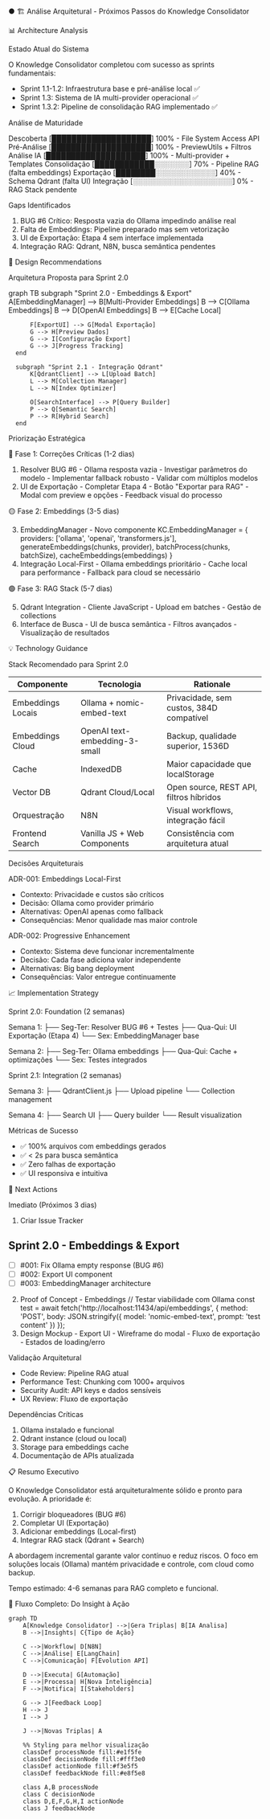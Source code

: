 ● 🏗️ Análise Arquitetural - Próximos Passos do Knowledge Consolidator

  📊 Architecture Analysis

  Estado Atual do Sistema

  O Knowledge Consolidator completou com sucesso as sprints fundamentais:
  - Sprint 1.1-1.2: Infraestrutura base e pré-análise local ✅
  - Sprint 1.3: Sistema de IA multi-provider operacional ✅
  - Sprint 1.3.2: Pipeline de consolidação RAG implementado ✅

  Análise de Maturidade

  Descoberta [████████████████████] 100% - File System Access API
  Pré-Análise [████████████████████] 100% - PreviewUtils + Filtros
  Análise IA  [████████████████████] 100% - Multi-provider + Templates
  Consolidação [████████████░░░░░░░] 70% - Pipeline RAG (falta embeddings)
  Exportação  [████████░░░░░░░░░░░░] 40% - Schema Qdrant (falta UI)
  Integração  [░░░░░░░░░░░░░░░░░░░░] 0% - RAG Stack pendente

  Gaps Identificados

  1. BUG #6 Crítico: Resposta vazia do Ollama impedindo análise real
  2. Falta de Embeddings: Pipeline preparado mas sem vetorização
  3. UI de Exportação: Etapa 4 sem interface implementada
  4. Integração RAG: Qdrant, N8N, busca semântica pendentes

  🎯 Design Recommendations

  Arquitetura Proposta para Sprint 2.0

  graph TB
      subgraph "Sprint 2.0 - Embeddings & Export"
          A[EmbeddingManager] --> B[Multi-Provider Embeddings]
          B --> C[Ollama Embeddings]
          B --> D[OpenAI Embeddings]
          B --> E[Cache Local]

          F[ExportUI] --> G[Modal Exportação]
          G --> H[Preview Dados]
          G --> I[Configuração Export]
          G --> J[Progress Tracking]
      end

      subgraph "Sprint 2.1 - Integração Qdrant"
          K[QdrantClient] --> L[Upload Batch]
          L --> M[Collection Manager]
          L --> N[Index Optimizer]

          O[SearchInterface] --> P[Query Builder]
          P --> Q[Semantic Search]
          P --> R[Hybrid Search]
      end

  Priorização Estratégica

  🔴 Fase 1: Correções Críticas (1-2 dias)

  1. Resolver BUG #6 - Ollama resposta vazia
    - Investigar parâmetros do modelo
    - Implementar fallback robusto
    - Validar com múltiplos modelos
  2. UI de Exportação - Completar Etapa 4
    - Botão "Exportar para RAG"
    - Modal com preview e opções
    - Feedback visual do processo

  🟡 Fase 2: Embeddings (3-5 dias)

  3. EmbeddingManager - Novo componente
  KC.EmbeddingManager = {
      providers: ['ollama', 'openai', 'transformers.js'],
      generateEmbeddings(chunks, provider),
      batchProcess(chunks, batchSize),
      cacheEmbeddings(embeddings)
  }
  4. Integração Local-First
    - Ollama embeddings prioritário
    - Cache local para performance
    - Fallback para cloud se necessário

  🟢 Fase 3: RAG Stack (5-7 dias)

  5. Qdrant Integration
    - Cliente JavaScript
    - Upload em batches
    - Gestão de collections
  6. Interface de Busca
    - UI de busca semântica
    - Filtros avançados
    - Visualização de resultados

  💡 Technology Guidance

  Stack Recomendado para Sprint 2.0

  | Componente        | Tecnologia                    | Rationale                                |
  |-------------------|-------------------------------|------------------------------------------|
  | Embeddings Locais | Ollama + nomic-embed-text     | Privacidade, sem custos, 384D compatível |
  | Embeddings Cloud  | OpenAI text-embedding-3-small | Backup, qualidade superior, 1536D        |
  | Cache             | IndexedDB                     | Maior capacidade que localStorage        |
  | Vector DB         | Qdrant Cloud/Local            | Open source, REST API, filtros híbridos  |
  | Orquestração      | N8N                           | Visual workflows, integração fácil       |
  | Frontend Search   | Vanilla JS + Web Components   | Consistência com arquitetura atual       |

  Decisões Arquiteturais

  ADR-001: Embeddings Local-First
  - Contexto: Privacidade e custos são críticos
  - Decisão: Ollama como provider primário
  - Alternativas: OpenAI apenas como fallback
  - Consequências: Menor qualidade mas maior controle

  ADR-002: Progressive Enhancement
  - Contexto: Sistema deve funcionar incrementalmente
  - Decisão: Cada fase adiciona valor independente
  - Alternativas: Big bang deployment
  - Consequências: Valor entregue continuamente

  📈 Implementation Strategy

  Sprint 2.0: Foundation (2 semanas)

  Semana 1:
  ├── Seg-Ter: Resolver BUG #6 + Testes
  ├── Qua-Qui: UI Exportação (Etapa 4)
  └── Sex: EmbeddingManager base

  Semana 2:
  ├── Seg-Ter: Ollama embeddings
  ├── Qua-Qui: Cache + optimizações
  └── Sex: Testes integrados

  Sprint 2.1: Integration (2 semanas)

  Semana 3:
  ├── QdrantClient.js
  ├── Upload pipeline
  └── Collection management

  Semana 4:
  ├── Search UI
  ├── Query builder
  └── Result visualization

  Métricas de Sucesso

  - ✅ 100% arquivos com embeddings gerados
  - ✅ < 2s para busca semântica
  - ✅ Zero falhas de exportação
  - ✅ UI responsiva e intuitiva

  🚀 Next Actions

  Imediato (Próximos 3 dias)

  1. Criar Issue Tracker
  ## Sprint 2.0 - Embeddings & Export
  - [ ] #001: Fix Ollama empty response (BUG #6)
  - [ ] #002: Export UI component
  - [ ] #003: EmbeddingManager architecture
  2. Proof of Concept - Embeddings
  // Testar viabilidade com Ollama
  const test = await fetch('http://localhost:11434/api/embeddings', {
      method: 'POST',
      body: JSON.stringify({
          model: 'nomic-embed-text',
          prompt: 'test content'
      })
  });
  3. Design Mockup - Export UI
    - Wireframe do modal
    - Fluxo de exportação
    - Estados de loading/erro

  Validação Arquitetural

  - Code Review: Pipeline RAG atual
  - Performance Test: Chunking com 1000+ arquivos
  - Security Audit: API keys e dados sensíveis
  - UX Review: Fluxo de exportação

  Dependências Críticas

  1. Ollama instalado e funcional
  2. Qdrant instance (cloud ou local)
  3. Storage para embeddings cache
  4. Documentação de APIs atualizada

  📋 Resumo Executivo

  O Knowledge Consolidator está arquiteturalmente sólido e pronto para evolução. A prioridade é:

  1. Corrigir bloqueadores (BUG #6)
  2. Completar UI (Exportação)
  3. Adicionar embeddings (Local-first)
  4. Integrar RAG stack (Qdrant + Search)

  A abordagem incremental garante valor contínuo e reduz riscos. O foco em soluções locais (Ollama) mantém privacidade e controle, com cloud como backup.

  Tempo estimado: 4-6 semanas para RAG completo e funcional.

🎯 Fluxo Completo: Do Insight à Ação
```mermaid
graph TD
    A[Knowledge Consolidator] -->|Gera Triplas| B[IA Analisa]
    B -->|Insights| C{Tipo de Ação}
    
    C -->|Workflow| D[N8N]
    C -->|Análise| E[LangChain]
    C -->|Comunicação| F[Evolution API]
    
    D -->|Executa| G[Automação]
    E -->|Processa| H[Nova Inteligência]
    F -->|Notifica| I[Stakeholders]
    
    G --> J[Feedback Loop]
    H --> J
    I --> J
    
    J -->|Novas Triplas| A
    
    %% Styling para melhor visualização
    classDef processNode fill:#e1f5fe
    classDef decisionNode fill:#fff3e0
    classDef actionNode fill:#f3e5f5
    classDef feedbackNode fill:#e8f5e8
    
    class A,B processNode
    class C decisionNode
    class D,E,F,G,H,I actionNode
    class J feedbackNode
```
